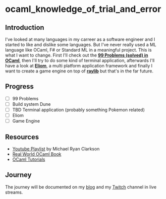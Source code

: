 # ocaml_knowledge_of_trial_and_error

## Introduction

I've looked at many languages in my carreer as a software engineer and I started
to like and dislike some languages. But I've never really used a ML language
like OCaml, F# or Standard ML in a meaningful project. This is what I want to
change. First I'll check out the [**99 Problems (solved) in
OCaml**](https://v2.ocaml.org/learn/tutorials/99problems.html), then I'll try to
do some kind of terminal application, afterwards I'll have a look at
[**Eliom**](https://ocsigen.org/eliom/latest/manual/overview), a multi platform
application framework and finally I want to create a game engine on top of
[**raylib**](https://www.raylib.com/) but that's in the far future. 

## Progress

- [ ] 99 Problems
- [ ] Build system Dune
- [ ] TBD Terminal application (probably something Pokemon related)
- [ ] Eliom
- [ ] Game Engine

## Resources

- [Youtube Playlist](https://www.youtube.com/watch?v=MUcka_SvhLw&list=PLre5AT9JnKShBOPeuiD9b-I4XROIJhkIU) by Michael Ryan Clarkson
- [Real World OCaml Book](https://dev.realworldocaml.org/toc.html)
- [OCaml Tutorials](https://v2.ocaml.org/learn/tutorials/)

## Journey

The journey will be documented on my [blog](https://ecsodikas.eu) and my
[Twitch](https://twitch.tv/ecsodikas) channel in live streams.
